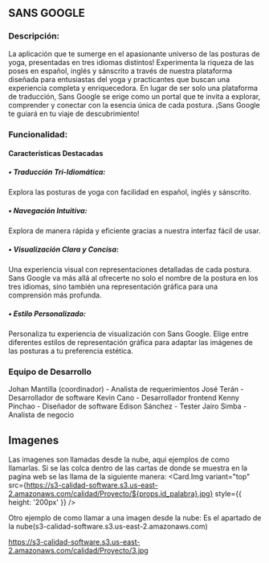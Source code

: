 
## SANS GOOGLE

### Descripción:
La aplicación que te sumerge en el apasionante universo de las posturas de yoga, presentadas en tres idiomas distintos! Experimenta la riqueza de las poses en español, inglés y sánscrito a través de nuestra plataforma diseñada para entusiastas del yoga y practicantes que buscan una experiencia completa y enriquecedora.
En lugar de ser solo una plataforma de traducción, Sans Google se erige como un portal que te invita a explorar, comprender y conectar con la esencia única de cada postura. 
¡Sans Google te guiará en tu viaje de descubrimiento!

### Funcionalidad:

#### Características Destacadas
##### •	Traducción Tri-Idiomática:
Explora las posturas de yoga con facilidad en español, inglés y sánscrito. 
##### •	Navegación Intuitiva:
Explora de manera rápida y eficiente gracias a nuestra interfaz fácil de usar. 
##### •	Visualización Clara y Concisa:
Una experiencia visual con representaciones detalladas de cada postura. Sans Google va más allá al ofrecerte no solo el nombre de la postura en los tres idiomas, sino también una representación gráfica para una comprensión más profunda.
##### •	Estilo Personalizado:
Personaliza tu experiencia de visualización con Sans Google. Elige entre diferentes estilos de representación gráfica para adaptar las imágenes de las posturas a tu preferencia estética.

### Equipo de Desarrollo
 
Johan Mantilla (coordinador) - Analista de requerimientos
José Terán - Desarrollador de software
Kevin Cano - Desarrollador frontend
Kenny Pinchao - Diseñador de software
Edison Sánchez - Tester
Jairo Simba - Analista de negocio


## Imagenes
Las imagenes son llamadas desde la nube, aqui ejemplos de como llamarlas.
Si se las colca dentro de las cartas de donde se muestra en la pagina web se las llama de la siguiente manera:
<Card.Img variant="top" src={https://s3-calidad-software.s3.us-east-2.amazonaws.com/calidad/Proyecto/${props.id_palabra}.jpg} style={{ height: '200px' }} />

Otro ejemplo de como llamar a una imagen desde la nube: 
Es el apartado de la nube(s3-calidad-software.s3.us-east-2.amazonaws.com)

https://s3-calidad-software.s3.us-east-2.amazonaws.com/calidad/Proyecto/3.jpg

